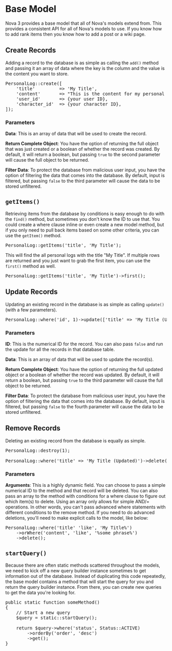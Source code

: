 # Base Model

Nova 3 provides a base model that all of Nova's models extend from. This provides a consistent API for all of Nova's models to use. If you know how to add rank items then you know how to add a post or a wiki page.

## Create Records

Adding a record to the database is as simple as calling the `add()` method and passing it an array of data where the key is the column and the value is the content you want to store.

<pre>PersonalLog::create([
	'title'			=> 'My Title',
	'content'		=> "This is the content for my personal log.",
	'user_id'		=> {your user ID},
	'character_id'	=> {your character ID},
]);</pre>

### Parameters

__Data__: This is an array of data that will be used to create the record.

__Return Complete Object__: You have the option of returning the full object that was just created or a boolean of whether the record was created. By default, it will return a boolean, but passing `true` to the second parameter will cause the full object to be returned.

__Filter Data__: To protect the database from malicious user input, you have the option of filtering the data that comes into the database. By default, input is filtered, but passing `false` to the third parameter will cause the data to be stored unfiltered.

## `getItems()`

Retrieving items from the database by conditions is easy enough to do with the `find()` method, but sometimes you don't know the ID to use that. You could create a where clause inline or even create a new model method, but if you only need to pull back items based on some other criteria, you can use the `getItem()` method.

<pre>PersonalLog::getItems('title', 'My Title');</pre>

This will find the all personal logs with the title "My Title". If multiple rows are returned and you just want to grab the first item, you can use the `first()` method as well.

<pre>PersonalLog::getItems('title', 'My Title')->first();</pre>

## Update Records

Updating an existing record in the database is as simple as calling `update()` (with a few parameters).

<pre>PersonalLog::where('id', 1)->update(['title' => 'My Title (Updated)']);</pre>

### Parameters

__ID__: This is the numerical ID for the record. You can also pass `false` and run the update for all the records in that database table.

__Data__: This is an array of data that will be used to update the record(s).

__Return Complete Object__: You have the option of returning the full updated object or a boolean of whether the record was updated. By default, it will return a boolean, but passing `true` to the third parameter will cause the full object to be returned.

__Filter Data__: To protect the database from malicious user input, you have the option of filtering the data that comes into the database. By default, input is filtered, but passing `false` to the fourth parameter will cause the data to be stored unfiltered.

## Remove Records

Deleting an existing record from the database is equally as simple.

<pre>PersonalLog::destroy(1);

PersonalLog::where('title' => 'My Title (Updated)')->delete();</pre>

### Parameters

__Arguments__: This is a highly dynamic field. You can choose to pass a simple numerical ID to the method and that record will be deleted. You can also pass an array to the method with conditions for a where clause to figure out which item(s) to delete. Using an array only allows for simple AND/= operations. In other words, you can't pass advanced where statements with different conditions to the remove method. If you need to do advanced deletions, you'll need to make explicit calls to the model, like below:

<pre>PersonalLog::where('title' 'like', 'My Title%')
	->orWhere('content', 'like', '%some phrase%')
	->delete();</pre>

## `startQuery()`

Because there are often static methods scattered throughout the models, we need to kick off a new query builder instance sometimes to get information out of the database. Instead of duplicating this code repeatedly, the base model contains a method that will start the query for you and return the query builder instance. From there, you can create new queries to get the data you're looking for.

<pre>public static function someMethod()
{
	// Start a new query
	$query = static::startQuery();

	return $query->where('status', Status::ACTIVE)
		->orderBy('order', 'desc')
		->get();
}</pre>